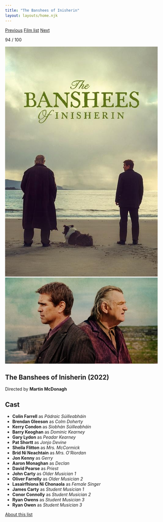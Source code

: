 ```yaml
---
title: "The Banshees of Inisherin"
layout: layouts/home.njk
---
```


<nav class="films">
  <a class="prev" href="../one-fine-morning">Previous</a>
  <a href="../">Film list</a>
  <a class="next" href="../the-fabelmans">Next</a>
</nav>

<p>94 / 100</p>

<article class="film">
  <div class="backdrop-and-poster">
    <img class="poster" src="../films/posters/the-banshees-of-inisherin.jpg" alt="">
    <img class="backdrop" src="../films/backdrops/the-banshees-of-inisherin.jpg" alt="">
  </div>

  <h1>The Banshees of Inisherin (2022)</h1>

  <p class="director">
    Directed by <strong>Martin McDonagh</strong>
  </p>


  <h2>
    Cast
  </h2>
  <ul>
    <li><strong>Colin Farrell</strong> as <em>Pádraic Súilleabháin</em></li>
<li><strong>Brendan Gleeson</strong> as <em>Colm Doherty</em></li>
<li><strong>Kerry Condon</strong> as <em>Siobhán Súilleabháin</em></li>
<li><strong>Barry Keoghan</strong> as <em>Dominic Kearney</em></li>
<li><strong>Gary Lydon</strong> as <em>Peadar Kearney</em></li>
<li><strong>Pat Shortt</strong> as <em>Jonjo Devine</em></li>
<li><strong>Sheila Flitton</strong> as <em>Mrs. McCormick</em></li>
<li><strong>Bríd Ní Neachtain</strong> as <em>Mrs. O'Riordan</em></li>
<li><strong>Jon Kenny</strong> as <em>Gerry</em></li>
<li><strong>Aaron Monaghan</strong> as <em>Declan</em></li>
<li><strong>David Pearse</strong> as <em>Priest</em></li>
<li><strong>John Carty</strong> as <em>Older Musician 1</em></li>
<li><strong>Oliver Farrelly</strong> as <em>Older Musician 2</em></li>
<li><strong>Lasairfhíona Ní Chonaola</strong> as <em>Female Singer</em></li>
<li><strong>James Carty</strong> as <em>Student Musician 1</em></li>
<li><strong>Conor Connolly</strong> as <em>Student Musician 2</em></li>
<li><strong>Ryan Owens</strong> as <em>Student Musician 3</em></li>
<li><strong>Ryan Owen</strong> as <em>Student Musician 3</em></li>
  </ul>
</article>
<footer>
  <a href="../about">About this list</a>
</footer>
